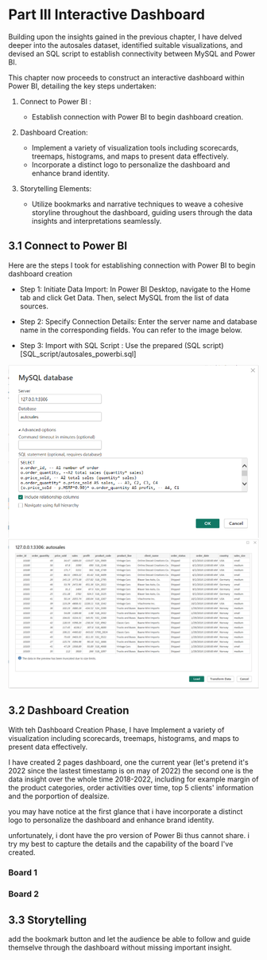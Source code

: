 # Part III Interactive Dashboard

Building upon the insights gained in the previous chapter, I have delved deeper into the autosales dataset, identified suitable visualizations, and devised an SQL script to establish connectivity between MySQL and Power BI. 

This chapter now proceeds to construct an interactive dashboard within Power BI, detailing the key steps undertaken:

1. Connect to Power BI :

   - Establish connection with Power BI to begin dashboard creation.

2. Dashboard Creation:

   - Implement a variety of visualization tools including scorecards, treemaps, histograms, and maps to present data effectively.
   - Incorporate a distinct logo to personalize the dashboard and enhance brand identity.

3. Storytelling Elements:

   - Utilize bookmarks and narrative techniques to weave a cohesive storyline throughout the dashboard, guiding users through the data insights and interpretations seamlessly.


## 3.1 Connect to Power BI

Here are the steps I took for establishing connection with Power BI to begin dashboard creation
* Step 1: Initiate Data Import: In Power BI Desktop, navigate to the Home tab and click Get Data. Then, select MySQL from the list of data sources.

* Step 2: Specify Connection Details: Enter the server name and database name in the corresponding fields. You can refer to the image below.

* Step 3: Import with SQL Script : Use the prepared (SQL script)[SQL_script/autosales_powerbi.sql] 


![301](images/301_import.png)
![302](images/302_import.png)


## 3.2 Dashboard Creation

With teh Dashboard Creation Phase, I have Implement a variety of visualization including scorecards, treemaps, histograms, and maps to present data effectively.

I have created 2 pages dashboard, one the current year (let's pretend it's 2022 since the lastest timestamp is on may of 2022)
the second one is the data insight over the whole time 2018-2022, including for example margin of the product categories, order activities over time, top 5 clients' information and the porportion of dealsize.

you may have notice at the first glance that i have incorporate a distinct logo to personalize the dashboard and enhance brand identity.

unfortunately, i dont have the pro version of Power Bi thus cannot share. i try my best to capture the details and the capability of the board I've created.


### **Board 1** 




### **Board 2** 

## 3.3 Storytelling 

add the bookmark button and let the audience be able to follow and guide themselve through the dashboard without missing important insight.
